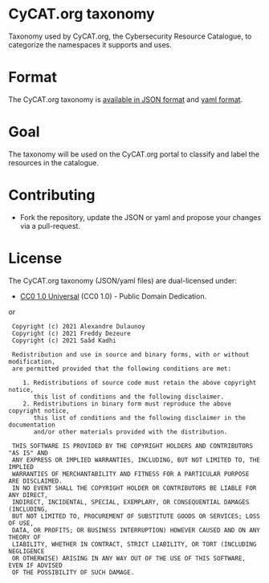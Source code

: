 
# CyCAT.org taxonomy

Taxonomy used by CyCAT.org, the Cybersecurity Resource Catalogue, to categorize the namespaces it supports and uses.

# Format

The CyCAT.org taxonomy is [available in JSON format](https://github.com/CyCat-project/cycat-taxonomy/blob/main/json/machinetag.json) and [yaml format](https://github.com/CyCat-project/cycat-taxonomy/blob/main/yaml/machinetag.yaml).

# Goal

The taxonomy will be used on the CyCAT.org portal to classify and label the resources in the catalogue.

# Contributing

- Fork the repository, update the JSON or yaml and propose your changes via a pull-request.

# License

The CyCAT.org taxonomy (JSON/yaml files) are dual-licensed under:

- [CC0 1.0 Universal](https://creativecommons.org/publicdomain/zero/1.0/legalcode) (CC0 1.0) - Public Domain Dedication.

or

~~~~
 Copyright (c) 2021 Alexandre Dulaunoy 
 Copyright (c) 2021 Freddy Dezeure
 Copyright (c) 2021 Saâd Kadhi 

 Redistribution and use in source and binary forms, with or without modification,
 are permitted provided that the following conditions are met:

    1. Redistributions of source code must retain the above copyright notice,
       this list of conditions and the following disclaimer.
    2. Redistributions in binary form must reproduce the above copyright notice,
       this list of conditions and the following disclaimer in the documentation
       and/or other materials provided with the distribution.

 THIS SOFTWARE IS PROVIDED BY THE COPYRIGHT HOLDERS AND CONTRIBUTORS "AS IS" AND
 ANY EXPRESS OR IMPLIED WARRANTIES, INCLUDING, BUT NOT LIMITED TO, THE IMPLIED
 WARRANTIES OF MERCHANTABILITY AND FITNESS FOR A PARTICULAR PURPOSE ARE DISCLAIMED.
 IN NO EVENT SHALL THE COPYRIGHT HOLDER OR CONTRIBUTORS BE LIABLE FOR ANY DIRECT,
 INDIRECT, INCIDENTAL, SPECIAL, EXEMPLARY, OR CONSEQUENTIAL DAMAGES (INCLUDING,
 BUT NOT LIMITED TO, PROCUREMENT OF SUBSTITUTE GOODS OR SERVICES; LOSS OF USE,
 DATA, OR PROFITS; OR BUSINESS INTERRUPTION) HOWEVER CAUSED AND ON ANY THEORY OF
 LIABILITY, WHETHER IN CONTRACT, STRICT LIABILITY, OR TORT (INCLUDING NEGLIGENCE
 OR OTHERWISE) ARISING IN ANY WAY OUT OF THE USE OF THIS SOFTWARE, EVEN IF ADVISED
 OF THE POSSIBILITY OF SUCH DAMAGE.
~~~~~

